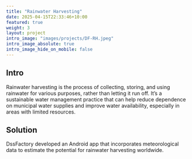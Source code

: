 ```yaml
---
title: "Rainwater Harvesting"
date: 2025-04-15T22:33:46+10:00
featured: true
weight: 3
layout: project
intro_image: "images/projects/DF-RH.jpeg"
intro_image_absolute: true
intro_image_hide_on_mobile: false
---
```


## Intro

Rainwater harvesting is the process of collecting, storing, and using rainwater for various purposes, rather than letting it run off. It’s a sustainable water management practice that can help reduce dependence on municipal water supplies and improve water availability, especially in areas with limited resources.

## Solution

DssFactory developed an Android app that incorporates meteorological data to estimate the potential for rainwater harvesting worldwide.
